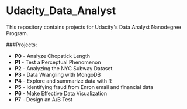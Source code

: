 # Udacity_Data_Analyst

This repository contains projects for Udacity's Data Analyst Nanodegree Program.

###Projects:
- **P0** - Analyze Chopstick Length
- **P1** - Test a Perceptual Phenomenon
- **P2** - Analyzing the NYC Subway Dataset
- **P3** - Data Wrangling with MongoDB
- **P4** - Explore and summarize data with R
- **P5** - Identifying fraud from Enron email and financial data
- **P6** - Make Effective Data Visualization
- **P7** - Design an A/B Test